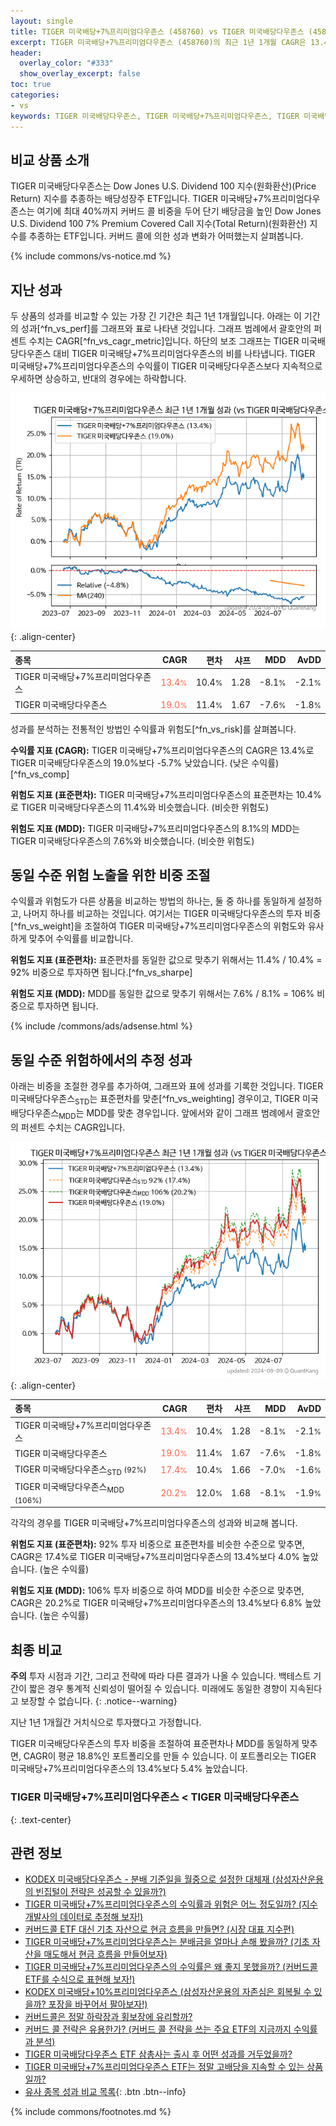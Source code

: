 ```yaml
---
layout: single
title: TIGER 미국배당+7%프리미엄다우존스 (458760) vs TIGER 미국배당다우존스 (458730)
excerpt: TIGER 미국배당+7%프리미엄다우존스 (458760)의 최근 1년 1개월 CAGR은 13.4%로 TIGER 미국배당다우존스 (458730)의 19.0%보다 -5.7% 낮았습니다.
header:
  overlay_color: "#333"
  show_overlay_excerpt: false
toc: true
categories:
- vs
keywords: TIGER 미국배당다우존스, TIGER 미국배당+7%프리미엄다우존스, TIGER 미국배당+7%프리미엄다우존스 TIGER 미국배당다우존스 비교, 458760, 458730, 458760 458760 비교
---
```


## 비교 상품 소개


TIGER 미국배당다우존스는 Dow Jones U.S. Dividend 100 지수(원화환산)(Price Return) 지수를 추종하는 배당성장주 ETF입니다. TIGER 미국배당+7%프리미엄다우존스는 여기에 최대 40%까지 커버드 콜 비중을 두어 단기 배당금을 높인 Dow Jones U.S. Dividend 100 7% Premium Covered Call 지수(Total Return)(원화환산) 지수를 추종하는 ETF입니다. 커버드 콜에 의한 성과 변화가 어떠했는지 살펴봅니다.



{% include commons/vs-notice.md %}

## 지난 성과

두 상품의 성과를 비교할 수 있는 가장 긴 기간은 최근 1년 1개월입니다. 아래는 이 기간의 성과[^fn_vs_perf]를 그래프와 표로 나타낸 것입니다.
그래프 범례에서 괄호안의 퍼센트 수치는 CAGR[^fn_vs_cagr_metric]입니다.
하단의 보조 그래프는 TIGER 미국배당다우존스 대비 TIGER 미국배당+7%프리미엄다우존스의 비를 나타냅니다.
TIGER 미국배당+7%프리미엄다우존스의 수익률이 TIGER 미국배당다우존스보다 지속적으로 우세하면 상승하고, 반대의 경우에는 하락합니다.

![TIGER 미국배당+7%프리미엄다우존스](/vs/images/458760-vs-458730_dual.png){: .align-center}

| **종목** | **CAGR** | **편차** | **샤프** | **MDD** | **AvDD** |
| :------------ | ------: | -----------: | -------: | ------: | -------: |
| TIGER 미국배당+7%프리미엄다우존스 | <span style="color: tomato">13.4<small>%</small></span> | 10.4<small>%</small> | 1.28 | -8.1<small>%</small> | -2.1<small>%</small> |
| TIGER 미국배당다우존스 | <span style="color: tomato">19.0<small>%</small></span> | 11.4<small>%</small> | 1.67 | -7.6<small>%</small> | -1.8<small>%</small> |

<!-- more -->


성과를 분석하는 전통적인 방법인 수익률과 위험도[^fn_vs_risk]를 살펴봅니다.

**수익률 지표 (CAGR):** TIGER 미국배당+7%프리미엄다우존스의 CAGR은 13.4%로 TIGER 미국배당다우존스의 19.0%보다 -5.7% 낮았습니다. (낮은 수익률)[^fn_vs_comp]

**위험도 지표 (표준편차):** TIGER 미국배당+7%프리미엄다우존스의 표준편차는 10.4%로 TIGER 미국배당다우존스의 11.4%와 비슷했습니다. (비슷한 위험도)

**위험도 지표 (MDD):** TIGER 미국배당+7%프리미엄다우존스의 8.1%의 MDD는 TIGER 미국배당다우존스의 7.6%와 비슷했습니다. (비슷한 위험도)



## 동일 수준 위험 노출을 위한 비중 조절

수익률과 위험도가 다른 상품을 비교하는 방법의 하나는, 둘 중 하나를 동일하게 설정하고, 나머지 하나를 비교하는 것입니다.
여기서는 TIGER 미국배당다우존스의 투자 비중[^fn_vs_weight]을 조절하여 TIGER 미국배당+7%프리미엄다우존스의 위험도와 유사하게 맞추어 수익률를 비교합니다.

**위험도 지표 (표준편차):** 표준편차를 동일한 값으로 맞추기 위해서는 11.4% / 10.4% = 92% 비중으로 투자하면 됩니다.[^fn_vs_sharpe]

**위험도 지표 (MDD):** MDD를 동일한 값으로 맞추기 위해서는 7.6% / 8.1% = 106% 비중으로 투자하면 됩니다.


{% include /commons/ads/adsense.html %}



## 동일 수준 위험하에서의 추정 성과

아래는 비중을 조절한 경우를 추가하여, 그래프와 표에 성과를 기록한 것입니다.
TIGER 미국배당다우존스<sub>STD</sub>는 표준편차를 맞춘[^fn_vs_weighting] 경우이고, TIGER 미국배당다우존스<sub>MDD</sub>는 MDD를 맞춘 경우입니다.
앞에서와 같이 그래프 범례에서 괄호안의 퍼센트 수치는 CAGR입니다.


![TIGER 미국배당+7%프리미엄다우존스](/vs/images/458760-vs-458730.png){: .align-center}



| **종목** | **CAGR** | **편차** | **샤프** | **MDD** | **AvDD** |
| :------------ | ------: | -----------: | -------: | ------: | -------: |
| TIGER 미국배당+7%프리미엄다우존스 | <span style="color: tomato">13.4<small>%</small></span> | 10.4<small>%</small> | 1.28 | -8.1<small>%</small> | -2.1<small>%</small> |
| TIGER 미국배당다우존스 | <span style="color: tomato">19.0<small>%</small></span> | 11.4<small>%</small> | 1.67 | -7.6<small>%</small> | -1.8<small>%</small> |
| TIGER 미국배당다우존스<sub>STD</sub> <small>(92%)</small> | <span style="color: tomato">17.4<small>%</small></span> | 10.4<small>%</small> | 1.66 | -7.0<small>%</small> | -1.6<small>%</small> |
| TIGER 미국배당다우존스<sub>MDD</sub> <small>(106%)</small> | <span style="color: tomato">20.2<small>%</small></span> | 12.0<small>%</small> | 1.68 | -8.1<small>%</small> | -1.9<small>%</small> |



각각의 경우를 TIGER 미국배당+7%프리미엄다우존스의 성과와 비교해 봅니다.

**위험도 지표 (표준편차):** 92% 투자 비중으로 표준편차를 비슷한 수준으로 맞추면, CAGR은 17.4%로 TIGER 미국배당+7%프리미엄다우존스의 13.4%보다 4.0% 높았습니다. (높은 수익률)

**위험도 지표 (MDD):** 106% 투자 비중으로 하여 MDD를 비슷한 수준으로 맞추면, CAGR은 20.2%로 TIGER 미국배당+7%프리미엄다우존스의 13.4%보다 6.8% 높았습니다. (높은 수익률)




## 최종 비교

**주의** 투자 시점과 기간, 그리고 전략에 따라 다른 결과가 나올 수 있습니다. 백테스트 기간이 짧은 경우 통계적 신뢰성이 떨어질 수 있습니다. 미래에도 동일한 경향이 지속된다고 보장할 수 없습니다.
{: .notice--warning}

지난 1년 1개월간 거치식으로 투자했다고 가정합니다.

TIGER 미국배당다우존스의 투자 비중을 조절하여 표준편차나 MDD를 동일하게 맞추면, CAGR이 평균 18.8%인 포트폴리오를 만들 수 있습니다.
이 포트폴리오는 TIGER 미국배당+7%프리미엄다우존스의 13.4%보다 5.4% 높았습니다.

### TIGER 미국배당+7%프리미엄다우존스	&lt; TIGER 미국배당다우존스
{: .text-center}


## 관련 정보

- [KODEX 미국배당다우존스 - 분배 기준일을 월중으로 설정한 대체재 (삼성자산운용의 빈집털이 전략은 성공할 수 있을까?)](https://kongdori.tistory.com/311)
- [TIGER 미국배당+7%프리미엄다우존스의 수익률과 위험은 어느 정도일까? (지수 개발사의 데이터로 추정해 보자!)](https://kongdori.tistory.com/292)
- [커버드콜 ETF 대신 기초 자산으로 현금 흐름을 만들면? (시장 대표 지수편)](https://kongdori.tistory.com/285)
- [TIGER 미국배당+7%프리미엄다우존스는 분배금을 얼마나 손해 봤을까? (기초 자산을 매도해서 현금 흐름을 만들어보자)](https://kongdori.tistory.com/280)
- [TIGER 미국배당+7%프리미엄다우존스의 수익률은 왜 좋지 못했을까? (커버드콜 ETF를 수식으로 표현해 보자!)](https://kongdori.tistory.com/264)
- [KODEX 미국배당+10%프리미엄다우존스 (삼성자산운용의 자존심은 회복될 수 있을까? 포장을 바꾸어서 팔아보자!)](https://kongdori.tistory.com/254)
- [커버드콜은 정말 하락장과 횡보장에 유리할까?](https://kongdori.tistory.com/238)
- [커버드 콜 전략은 유용한가? (커버드 콜 전략을 쓰는 주요 ETF의 지금까지 수익률과 분석)](https://kongdori.tistory.com/155)
- [TIGER 미국배당다우존스 ETF 삼총사는 출시 후 어떤 성과를 거두었을까?](https://kongdori.tistory.com/145)
- [TIGER 미국배당+7%프리미엄다우존스 ETF는 정말 고배당을 지속할 수 있는 상품일까?](https://kongdori.tistory.com/120)
- [유사 종목 성과 비교 목록](/vs/){: .btn .btn--info}

{% include commons/footnotes.md %}